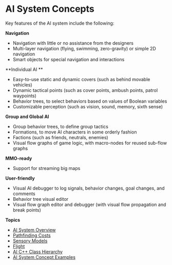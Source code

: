 # AI System Concepts<a name="ai-concepts"></a>

Key features of the AI system include the following:

**Navigation** 
+ Navigation with little or no assistance from the designers
+ Multi\-layer navigation \(flying, swimming, zero\-gravity\) or simple 2D navigation
+ Smart objects for special navigation and interactions

**Individual AI **
+ Easy\-to\-use static and dynamic covers \(such as behind movable vehicles\)
+ Dynamic tactical points \(such as cover points, ambush points, patrol waypoints\)
+ Behavior trees, to select behaviors based on values of Boolean variables
+ Customizable perception \(such as vision, sound, memory, sixth sense\)

**Group and Global AI** 
+ Group behavior trees, to define group tactics
+ Formations, to move AI characters in some orderly fashion
+ Factions \(such as friends, neutrals, enemies\)
+ Visual flow graphs of game logic, with macro\-nodes for reused sub\-flow graphs

**MMO\-ready** 
+ Support for streaming big maps

**User\-friendly** 
+ Visual AI debugger to log signals, behavior changes, goal changes, and comments
+ Behavior tree visual editor
+ Visual flow graph editor and debugger \(with visual flow propagation and break points\)

**Topics**
+ [AI System Overview](ai-concepts-overview.md)
+ [Pathfinding Costs](ai-concepts-pathfinding-costs.md)
+ [Sensory Models](ai-concepts-sensory-models.md)
+ [Flight](ai-concepts-flight.md)
+ [AI C\+\+ Class Hierarchy](ai-concepts-cpp-classes.md)
+ [AI System Concept Examples](ai-concepts-examples.md)